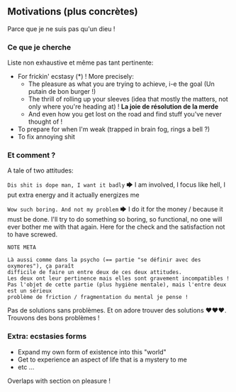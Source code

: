 ## Motivations (plus concrètes)

Parce que je ne suis pas qu'un dieu !

### Ce que je cherche

Liste non exhaustive et même pas tant pertinente:
- For frickin' ecstasy (*) ! More precisely:
  - The pleasure as what you are trying to achieve, i-e the goal (Un putain de bon burger !)
  - The thrill of rolling up your sleeves (idea that mostly the matters, not only where you're heading at) ! **La joie de résolution de la merde**
  - And even how you get lost on the road and find stuff you've never thought of !
- To prepare for when I'm weak (trapped in brain fog, rings a bell ?)
- To fix annoying shit
   
### Et comment ?

A tale of two attitudes:

`Dis shit is dope man, I want it badly`
🡆 I am involved, I focus like hell, I put extra energy and it actually energizes me  

`Wow such boring. And not my problem` 
🡆 I do it for the money / because it must be done. I'll try to do something so boring, so functional, no one will ever bother me with that again. Here for the check and the satisfaction not to have screwed.

`NOTE META`
```
Là aussi comme dans la psycho (== partie "se définir avec des oxymores"), ça paraît
difficile de faire un entre deux de ces deux attitudes. 
Les deux ont leur pertinence mais elles sont gravement incompatibles !
Pas l'objet de cette partie (plus hygiène mentale), mais l'entre deux est un sérieux
problème de friction / fragmentation du mental je pense !
```
Pas de solutions sans problèmes. Et on adore trouver des solutions ❤❤❤. Trouvons des bons problèmes !

### Extra: ecstasies forms

- Expand my own form of existence into this "world"
- Get to experience an aspect of life that is a mystery to me 
- etc ...

Overlaps with section on pleasure !

